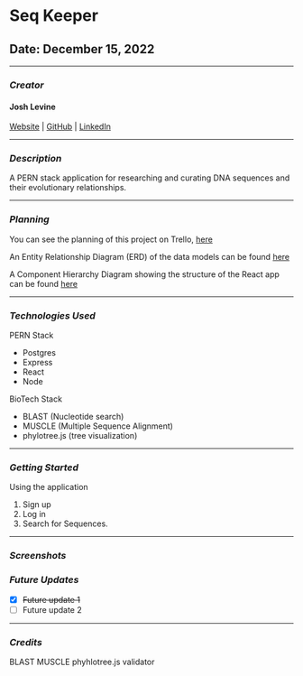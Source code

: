 # Seq Keeper

<!-- ![Seq Keeper](./images/header.png) -->

## Date: December 15, 2022

---

### **_Creator_**

#### Josh Levine

[Website]() | [GitHub](https://github.com/jadlevine) | [LinkedIn](https://www.linkedin.com/in/joshua-adam-levine/)

---

### **_Description_**

A PERN stack application for researching and curating DNA sequences and their evolutionary relationships.

---

### **_Planning_**

You can see the planning of this project on Trello, [here](https://trello.com/b/BPpOhQ9x/seq-keeper)

An Entity Relationship Diagram (ERD) of the data models can be found [here](https://drive.google.com/file/d/1pu_gBItMIm7eFgA6dT51EIxQ-Jg-Sp0f/view?usp=sharing)

A Component Hierarchy Diagram showing the structure of the React app can be found [here](https://drive.google.com/file/d/1hBGsjTrU7Cw9RS-O6ioQqnudeqJ0uNjK/view?usp=sharing)

---

### **_Technologies Used_**

PERN Stack

- Postgres
- Express
- React
- Node

BioTech Stack

- BLAST (Nucleotide search)
- MUSCLE (Multiple Sequence Alignment)
- phylotree.js (tree visualization)

<!-- ![Tech Used](./images/tech_banner_FSK.png) -->

---

### **_Getting Started_**

<!-- To use this application, use the deployed version on Heroku, [here](heroku link) -->

Using the application

1. Sign up
2. Log in
3. Search for Sequences.

---

### **_Screenshots_**

<!-- #### Create Schedule Form

![home page](./images/home_page_screenshot_FSK.png)

#### Active Schedule

## ![scheduled attractions](./images/scheduled_attractions_screenshot_FSK.png) -->

### **_Future Updates_**

- [x] ~~Future update 1~~
- [ ] Future update 2

---

### **_Credits_**

BLAST
MUSCLE
phyhlotree.js
validator

<!-- Font: [Bangers](https://fonts.google.com/specimen/Bangers) -->
